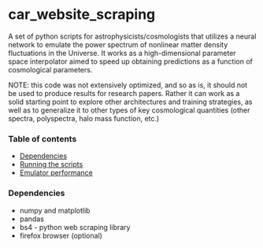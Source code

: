 # car_website_scraping
A set of python scripts for astrophysicists/cosmologists that utilizes a neural network to emulate the power spectrum of nonlinear matter density fluctuations in the Universe. It works as a high-dimensional parameter space interpolator aimed to speed up obtaining predictions as a function of cosmological parameters.

NOTE: this code was not extensively optimized, and so as is, it should not be used to produce results for research papers. Rather it can work as a solid starting point to explore other architectures and  training strategies, as well as to generalize it to other types of key cosmological quantities (other spectra, polyspectra, halo mass function, etc.)

### Table of contents
- [Dependencies](#dependencies)
- [Running the scripts](#running-the-scripts)
- [Emulator performance](#results-overview-for-different-cars-same-country)

### Dependencies

- numpy and matplotlib
- pandas
- bs4 - python web scraping library
- firefox browser (optional)
